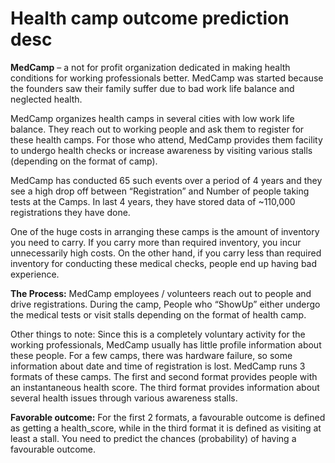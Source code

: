 # Health camp outcome prediction desc

**MedCamp** – a not for profit organization dedicated in making health conditions for working professionals better. MedCamp was started because the founders saw their family suffer due to bad work life balance and neglected health.

MedCamp organizes health camps in several cities with low work life balance. They reach out to working people and ask them to register for these health camps. For those who attend, MedCamp provides them facility to undergo health checks or increase awareness by visiting various stalls (depending on the format of camp). 

MedCamp has conducted 65 such events over a period of 4 years and they see a high drop off between “Registration” and Number of people taking tests at the Camps. In last 4 years, they have stored data of ~110,000 registrations they have done.

One of the huge costs in arranging these camps is the amount of inventory you need to carry. If you carry more than required inventory, you incur unnecessarily high costs. On the other hand, if you carry less than required inventory for conducting these medical checks, people end up having bad experience.

 

**The Process:**
MedCamp employees / volunteers reach out to people and drive registrations.
During the camp, People who “ShowUp” either undergo the medical tests or visit stalls depending on the format of health camp.
 

Other things to note:
Since this is a completely voluntary activity for the working professionals, MedCamp usually has little profile information about these people.
For a few camps, there was hardware failure, so some information about date and time of registration is lost.
MedCamp runs 3 formats of these camps. The first and second format provides people with an instantaneous health score. The third format provides information about several health issues through various awareness stalls.


**Favorable outcome:**
For the first 2 formats, a favourable outcome is defined as getting a health_score, while in the third format it is defined as visiting at least a stall.
You need to predict the chances (probability) of having a favourable outcome.
